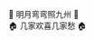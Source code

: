 🌙 明月弯弯照九州 🌙  
🏠 几家欢喜几家愁 🏠

<!---
ninestate/ninestate is a ✨ special ✨ repository because its `README.md` (this file) appears on your GitHub profile.
You can click the Preview link to take a look at your changes.
--->
